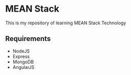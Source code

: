# MEAN Stack
This is my repository of learning MEAN Stack Technology
## Requirements
- NodeJS
- Express
- MongoDB
- AngularJS
